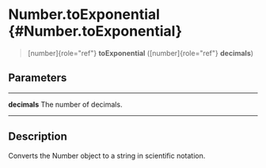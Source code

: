 Number.toExponential {#Number.toExponential}
====================

> [number]{role="ref"} **toExponential** ([number]{role="ref"}
> **decimals**)

Parameters
----------

  -------------- -------------------------
  **decimals**   The number of decimals.
  -------------- -------------------------

Description
-----------

Converts the Number object to a string in scientific notation.
